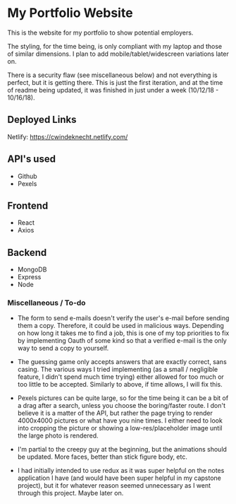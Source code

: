 # My Portfolio Website

This is the website for my portfolio to show potential employers.  

The styling, for the time being, is only compliant with my laptop and those of similar dimensions.  I plan to add mobile/tablet/widescreen variations later on.

There is a security flaw (see miscellaneous below) and not everything is perfect, but it is getting there.  This is just the first iteration, and at the time of readme being updated, it was finished in just under a week (10/12/18 - 10/16/18).

## Deployed Links
Netlify: https://cwindeknecht.netlify.com/

## API's used
* Github
* Pexels

## Frontend
* React
* Axios

## Backend
* MongoDB
* Express
* Node

### Miscellaneous / To-do

* The form to send e-mails doesn't verify the user's e-mail before sending them a copy.  Therefore, it could be used in malicious ways.  Depending on how long it takes me to find a job, this is one of my top priorities to fix by implementing Oauth of some kind so that a verified e-mail is the only way to send a copy to yourself.

* The guessing game only accepts answers that are exactly correct, sans casing.  The various ways I tried implementing (as a small / negligible feature, I didn't spend much time trying) either allowed for too much or too little to be accepted.  Similarly to above, if time allows, I will fix this.

* Pexels pictures can be quite large, so for the time being it can be a bit of a drag after a search, unless you choose the boring/faster route.  I don't believe it is a matter of the API, but rather the page trying to render 4000x4000 pictures or what have you nine times.  I either need to look into cropping the picture or showing a low-res/placeholder image until the large photo is rendered.

* I'm partial to the creepy guy at the beginning, but the animations should be updated.  More faces, better than stick figure body, etc.

* I had initially intended to use redux as it was super helpful on the notes application I have (and would have been super helpful in my capstone project), but it for whatever reason seemed unnecessary as I went through this project.  Maybe later on.




